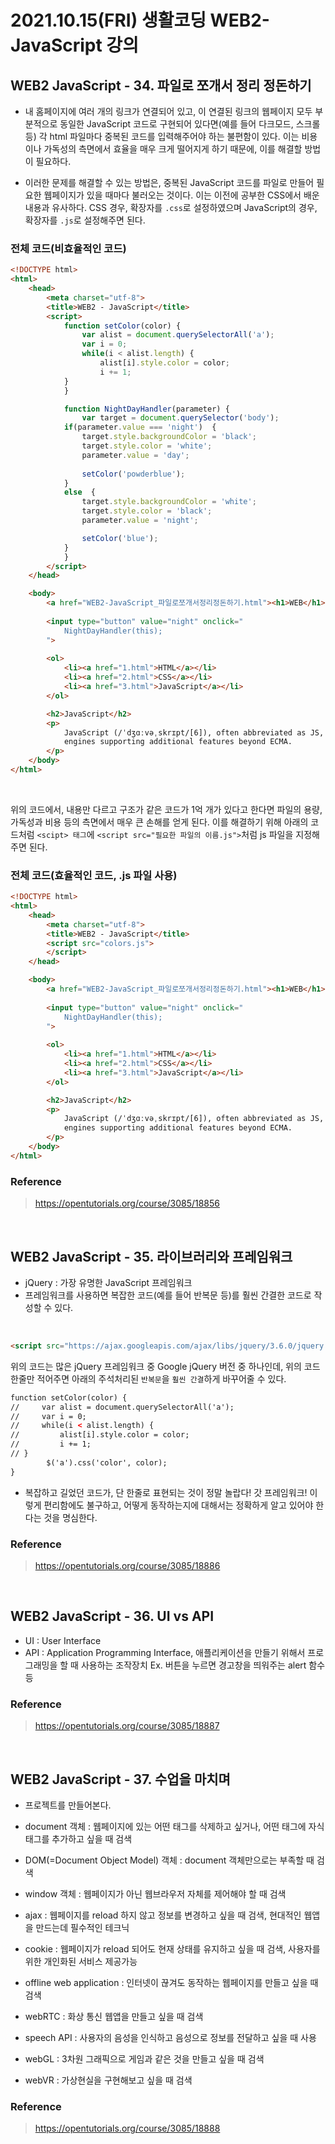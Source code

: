 # 2021.10.15(FRI) 생활코딩 WEB2-JavaScript 강의

## WEB2 JavaScript - 34. 파일로 쪼개서 정리 정돈하기

- 내 홈페이지에 여러 개의 링크가 연결되어 있고, 이 연결된 링크의 웹페이지 모두 부분적으로 동일한 JavaScript 코드로 구현되어 있다면(예를 들어 다크모드, 스크롤 등) 각 html 파일마다 중복된 코드를 입력해주어야 하는 불편함이 있다. 이는 비용이나 가독성의 측면에서 효율을 매우 크게 떨어지게 하기 때문에, 이를 해결할 방법이 필요하다.

- 이러한 문제를 해결할 수 있는 방법은, 중복된 JavaScript 코드를 파일로 만들어 필요한 웹페이지가 있을 때마다 불러오는 것이다. 이는 이전에 공부한 CSS에서 배운 내용과 유사하다. CSS 경우, 확장자를 `.css`로 설정하였으며 JavaScript의 경우, 확장자를 `.js`로 설정해주면 된다.

### 전체 코드(비효율적인 코드)
```HTML
<!DOCTYPE html>
<html>
    <head>
        <meta charset="utf-8">
        <title>WEB2 - JavaScript</title>
        <script>
            function setColor(color) {
                var alist = document.querySelectorAll('a');
                var i = 0;
                while(i < alist.length) {
                    alist[i].style.color = color;
                    i += 1;
            }
            }

            function NightDayHandler(parameter) {
                var target = document.querySelector('body');
            if(parameter.value === 'night')  {
                target.style.backgroundColor = 'black';
                target.style.color = 'white';
                parameter.value = 'day';
                
                setColor('powderblue');
            }
            else  {
                target.style.backgroundColor = 'white';
                target.style.color = 'black';
                parameter.value = 'night';

                setColor('blue');
            }
            }
        </script>
    </head>

    <body>
        <a href="WEB2-JavaScript_파일로쪼개서정리정돈하기.html"><h1>WEB</h1></a>
        
        <input type="button" value="night" onclick="
            NightDayHandler(this);
        ">
        
        <ol>
            <li><a href="1.html">HTML</a></li>
            <li><a href="2.html">CSS</a></li>
            <li><a href="3.html">JavaScript</a></li>
        </ol>

        <h2>JavaScript</h2>
        <p>
            JavaScript (/ˈdʒɑːvəˌskrɪpt/[6]), often abbreviated as JS, is a high-level, dynamic, weakly typed, prototype-based, multi-paradigm, and interpreted programming technologies of World Wide Web content production. It is used to make webpages interactive and provide online programs, including video games. The majority of websites employ it, and all modern web browsers support it without the need for plug-ins by means of a built-in JavaScript engine. Each of the many JavaScript engines represent a different implementation of JavaScript, all based on the ECMAScript specification, with some engines not supporting the spec fully, and with many 
            engines supporting additional features beyond ECMA.
        </p>
    </body>
</html>
```
<br>

위의 코드에서, 내용만 다르고 구조가 같은 코드가 1억 개가 있다고 한다면 파일의 용량, 가독성과 비용 등의 측면에서 매우 큰 손해를 얻게 된다. 이를 해결하기 위해 아래의 코드처럼 `<scipt> 태그`에 `<script src="필요한 파일의 이름.js">`처럼 js 파일을 지정해주면 된다.
<br>

### 전체 코드(효율적인 코드, .js 파일 사용)
```HTML
<!DOCTYPE html>
<html>
    <head>
        <meta charset="utf-8">
        <title>WEB2 - JavaScript</title>
        <script src="colors.js">
        </script>
    </head>

    <body>
        <a href="WEB2-JavaScript_파일로쪼개서정리정돈하기.html"><h1>WEB</h1></a>
        
        <input type="button" value="night" onclick="
            NightDayHandler(this);
        ">
        
        <ol>
            <li><a href="1.html">HTML</a></li>
            <li><a href="2.html">CSS</a></li>
            <li><a href="3.html">JavaScript</a></li>
        </ol>

        <h2>JavaScript</h2>
        <p>
            JavaScript (/ˈdʒɑːvəˌskrɪpt/[6]), often abbreviated as JS, is a high-level, dynamic, weakly typed, prototype-based, multi-paradigm, and interpreted programming technologies of World Wide Web content production. It is used to make webpages interactive and provide online programs, including video games. The majority of websites employ it, and all modern web browsers support it without the need for plug-ins by means of a built-in JavaScript engine. Each of the many JavaScript engines represent a different implementation of JavaScript, all based on the ECMAScript specification, with some engines not supporting the spec fully, and with many 
            engines supporting additional features beyond ECMA.
        </p>
    </body>
</html>
```

### Reference
> https://opentutorials.org/course/3085/18856

<br>

## WEB2 JavaScript - 35. 라이브러리와 프레임워크

- jQuery : 가장 유명한 JavaScript 프레임워크
- 프레임워크를 사용하면 복잡한 코드(예를 들어 반복문 등)를 훨씬 간결한 코드로 작성할 수 있다.

<br>

```HTML
<script src="https://ajax.googleapis.com/ajax/libs/jquery/3.6.0/jquery.min.js"></script>
```
위의 코드는 많은 jQuery 프레임워크 중 Google jQuery 버전 중 하나인데, 위의 코드 한줄만 적어주면 아래의 주석처리된 `반복문`을 `훨씬 간결`하게 바꾸어줄 수 있다.

```HTML
function setColor(color) {
//     var alist = document.querySelectorAll('a');
//     var i = 0;
//     while(i < alist.length) {
//         alist[i].style.color = color;
//         i += 1;
// }
        $('a').css('color', color);
}
```
- 복잡하고 길었던 코드가, 단 한줄로 표현되는 것이 정말 놀랍다! 갓 프레임워크! 이렇게 편리함에도 불구하고, 어떻게 동작하는지에 대해서는 정확하게 알고 있어야 한다는 것을 명심한다.

### Reference
> https://opentutorials.org/course/3085/18886

<br>

## WEB2 JavaScript - 36. UI vs API

- UI : User Interface
- API : Application Programming Interface, 애플리케이션을 만들기 위해서 프로그래밍을 할 때 사용하는 조작장치
  Ex. 버튼을 누르면 경고창을 띄워주는 alert 함수 등

### Reference
> https://opentutorials.org/course/3085/18887

<br>

## WEB2 JavaScript - 37. 수업을 마치며

- 프로젝트를 만들어본다.

- document 객체 : 웹페이지에 있는 어떤 태그를 삭제하고 싶거나, 어떤 태그에 자식 태그를 추가하고 싶을 때 검색

- DOM(=Document Object Model) 객체 : document 객체만으로는 부족할 때 검색

- window 객체 : 웹페이지가 아닌 웹브라우저 자체를 제어해야 할 때 검색

- ajax : 웹페이지를 reload 하지 않고 정보를 변경하고 싶을 때 검색, 현대적인 웹앱을 만드는데 필수적인 테크닉

- cookie : 웹페이지가 reload 되어도 현재 상태를 유지하고 싶을 때 검색, 사용자를 위한 개인화된 서비스 제공가능

- offline web application : 인터넷이 끊겨도 동작하는 웹페이지를 만들고 싶을 때 검색

- webRTC : 화상 통신 웹앱을 만들고 싶을 때 검색

- speech API : 사용자의 음성을 인식하고 음성으로 정보를 전달하고 싶을 때 사용

- webGL : 3차원 그래픽으로 게임과 같은 것을 만들고 싶을 때 검색

- webVR : 가상현실을 구현해보고 싶을 때 검색

### Reference
> https://opentutorials.org/course/3085/18888